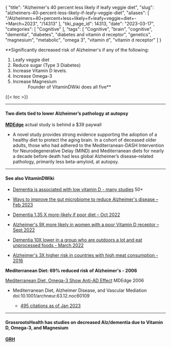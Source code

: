 {
    "title": "Alzheimer's 40 percent less likely if leafy veggie diet",
    "slug": "alzheimers-40-percent-less-likely-if-leafy-veggie-diet",
    "aliases": [
        "/Alzheimers+40+percent+less+likely+if+leafy+veggie+diet+-+March+2023",
        "/14313"
    ],
    "tiki_page_id": 14313,
    "date": "2023-03-17",
    "categories": [
        "Cognitive"
    ],
    "tags": [
        "Cognitive",
        "brain",
        "cognitive",
        "dementia",
        "diabetes",
        "diabetes and vitamin d receptor",
        "genetics",
        "magnesium",
        "metabolic",
        "omega 3",
        "vitamin d",
        "vitamin d receptor"
    ]
}


**Significantly decreased risk of Alzheimer's if any of the following:   
1) Leafy veggie diet   
2) Reduce sugar (Type 3 Diabetes)  
3) Increase Vitamin D levels.   
4) Increase Omega-3   
5) Increase Magnesium   
&nbsp; &nbsp; &nbsp; &nbsp; &nbsp; &nbsp; Founder of VitaminDWiki does all five** 

{{< toc >}} 

---

#### Two diets tied to lower Alzheimer’s pathology at autopsy

 **[MDEdge](https://www.mdedge.com/neurology/article/261795/alzheimers-cognition/two-diets-tied-lower-alzheimers-pathology-autopsy?ecd=WNL_MDIQFFF_230317_mdedge)**  actual study is behind a $39 paywall

* A novel study provides strong evidence supporting the adoption of a healthy diet to protect the aging brain. In a cohort of deceased older adults, those who had adhered to the Mediterranean-DASH Intervention for Neurodegenerative Delay (MIND) and Mediterranean diets for nearly a decade before death had less global Alzheimer’s disease–related pathology, primarily less beta-amyloid, at autopsy.

---

#### See also VitaminDWiki

* [Dementia is associated with low vitamin D - many studies](/posts/dementia-is-associated-with-low-vitamin-d-many-studies)  50+

* [Ways to improve the gut microbiome to reduce Alzheimer's disease – Feb 2023](/posts/ways-to-improve-the-gut-microbiome-to-reduce-alzheimers-disease)

* [Dementia 1.35 X more-likely if poor diet – Oct 2022](/posts/dementia-135-x-more-likely-if-poor-diet)

* [Alzheimer's 9X more likely in women with a poor Vitamin D receptor – Sept 2022](/posts/alzheimers-9x-more-likely-in-women-with-a-poor-vitamin-d-receptor)

* [Dementia 10X lower in a group who are outdoors a lot and eat unprocessed foods - March 2022](/posts/dementia-10x-lower-in-a-group-who-are-outdoors-a-lot-and-eat-unprocessed-foods)

* [Alzheimer's 3X higher risk in countries with high meat consumption - 2016](/posts/alzheimers-3x-higher-risk-in-countries-with-high-meat-consumption-2016)

 **Mediterranean Diet: 69% reduced risk of Alzheimer's - 2006** 

[Mediterranean Diet, Omega-3 Show Anti-AD Effect](https://www.mdedge.com/psychiatry/article/23067/geriatrics/mediterranean-diet-omega-3-show-anti-ad-effect?ecd=WNL_eve_230107_mdedge) MDEdge 2006

* Mediterranean Diet, Alzheimer Disease, and Vascular Mediation doi:10.1001/archneur.63.12.noc60109

   * [495 citations as of Jan 2023](https://scholar.google.com/scholar?cites=4080202086258424632&as_sdt=5,48&sciodt=0,48&hl=en)

---

#### GrassrootsHealth has studies on decreased Alz/dementia due to Vitamin D, Omega-3, and Magnesium

 **[GRH](https://www.grassrootshealth.net/blog/reducing-risk-improving-outcomes-alzheimers-disease-dementia-nutrients/?utm_source=newsletter-main&utm_medium=email&utm_campaign=Newsletters)** 

<!-- ~tc~ (alias(Alzheimer's 40 percent less likely in those eating diets with free leafy veggies - March 2023)) ~/tc~ -->

<!-- ~tc~ (alias(Alzheimer's 40 percent less likely if leafy veggy diet - March 2023)) ~/tc~ -->